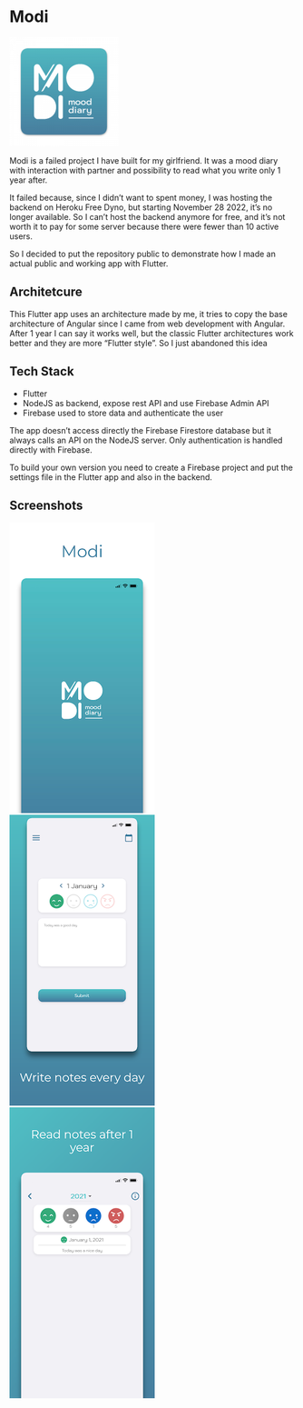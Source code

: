 # Modi
![Modi icon](https://github.com/GiacomoPignoni/modi/blob/main/Images/icon.png)

Modi is a failed project I have built for my girlfriend. 
It was a mood diary with interaction with partner and possibility to read what you write only 1 year after.

It failed because, since I didn’t want to spent money, I was hosting the backend on Heroku Free Dyno, but starting November 28 2022, it’s no longer available. So I can’t host the backend anymore for free, and it’s not worth it to pay for some server because there were fewer than 10 active users.

So I decided to put the repository public to demonstrate how I made an actual public and working app with Flutter.

## Architetcure
This Flutter app uses an architecture made by me, it tries to copy the base architecture of Angular since I came from web development with Angular. 
After 1 year I can say it works well, but the classic Flutter architectures work better and they are more “Flutter style”. So I just abandoned this idea

## Tech Stack
- Flutter
- NodeJS as backend, expose rest API and use Firebase Admin API
- Firebase used to store data and authenticate the user

The app doesn’t access directly the Firebase Firestore database but it always calls an API on the NodeJS server.
Only authentication is handled directly with Firebase.

To build your own version you need to create a Firebase project and put the settings file in the Flutter app and also in the backend.

## Screenshots
![Screen 1](https://github.com/GiacomoPignoni/modi/blob/main/Images/screen_1.png)
![Screen 2](https://github.com/GiacomoPignoni/modi/blob/main/Images/screen_2.png)
![Screen 3](https://github.com/GiacomoPignoni/modi/blob/main/Images/screen_3.png)
